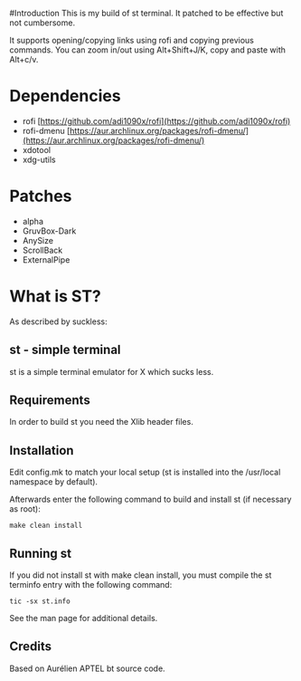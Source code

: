#Introduction
This is my build of st terminal. It patched to be effective but not cumbersome. 

It supports opening/copying links using rofi and copying previous commands. You can zoom in/out using Alt+Shift+J/K, copy and paste with Alt+c/v.

# Dependencies
* rofi [https://github.com/adi1090x/rofi](https://github.com/adi1090x/rofi)
* rofi-dmenu [https://aur.archlinux.org/packages/rofi-dmenu/](https://aur.archlinux.org/packages/rofi-dmenu/)
* xdotool
* xdg-utils

# Patches
* alpha
* GruvBox-Dark
* AnySize
* ScrollBack
* ExternalPipe

# What is ST?
As described by suckless:

st - simple terminal
--------------------
st is a simple terminal emulator for X which sucks less.


Requirements
------------
In order to build st you need the Xlib header files.


Installation
------------
Edit config.mk to match your local setup (st is installed into
the /usr/local namespace by default).

Afterwards enter the following command to build and install st (if
necessary as root):

    make clean install


Running st
----------
If you did not install st with make clean install, you must compile
the st terminfo entry with the following command:

    tic -sx st.info

See the man page for additional details.

Credits
-------
Based on Aurélien APTEL <aurelien dot aptel at gmail dot com> bt source code.

